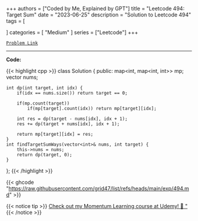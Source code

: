 
+++
authors = ["Coded by Me, Explained by GPT"]
title = "Leetcode 494: Target Sum"
date = "2023-06-25"
description = "Solution to Leetcode 494"
tags = [
    
]
categories = [
    "Medium"
]
series = ["Leetcode"]
+++



[`Problem Link`](https://leetcode.com/problems/target-sum/description/)

---

**Code:**

{{< highlight cpp >}}
class Solution {
public:
    map<int, map<int, int>> mp;
    vector<int> nums;
    
    int dp(int target, int idx) {
        if(idx == nums.size()) return target == 0;
        
        if(mp.count(target))
            if(mp[target].count(idx)) return mp[target][idx];
        
        int res = dp(target - nums[idx], idx + 1);
        res += dp(target + nums[idx], idx + 1);
        
        return mp[target][idx] = res;
    }
    int findTargetSumWays(vector<int>& nums, int target) {
        this->nums = nums;
        return dp(target, 0);
    }
};
{{< /highlight >}}

{{< ghcode "https://raw.githubusercontent.com/grid47/list/refs/heads/main/exp/494.md" >}}

{{< notice tip >}}
[Check out my Momentum Learning course at Udemy! 🚀 "](https://www.udemy.com/course/blind-75-the-data-structures-and-algorithms-essentials/)
{{< /notice >}}

